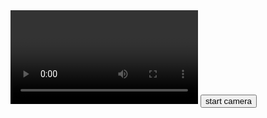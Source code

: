 <html>
<head>
    <meta charset="utf-8">
</head>
<body>
<video id="video" autoplay playsinline></video>
<button id="start">start camera</button>
<script>
'use strict';

// カメラデバイスの取得に成功したときの処理
function handleSuccess(stream) {
    // HTML 内の video element を取得する。
    const video = document.querySelector('video');
    // video element の srcObject に stream を設定する。
    video.srcObject = stream;
}

// カメラデバイスが取得できなかったときの処理
function handleError(error) {
    console.error(error);
}

async function init(e) {
    const constraints = {
        audio: false,  // オーディオデバイスは使用しない
        video: true // デフォルトのカメラデバイスを使用する
    };

    try {
        // getUserMedia() でカメラデバイスを取得する。
        const stream = await navigator.mediaDevices.getUserMedia(constraints);
        // デバイス取得に成功したとき
        handleSuccess(stream);
    } catch (e) {
        // デバイスの取得に失敗したとき
        handleError(e);
    }
}

// start ボタンを押したらカメラでの撮影を開始する。
document.querySelector('#start').addEventListener('click', function(e){
    init(e);
}); 
</script>
</body>
</html>
